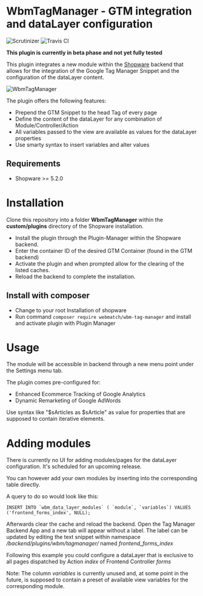 WbmTagManager - GTM integration and dataLayer configuration
=====
![Scrutinizer](https://scrutinizer-ci.com/g/webmatch/WbmTagManager/badges/quality-score.png?b=master)
![Travis CI](https://travis-ci.org/webmatch/WbmTagManager.svg?branch=master)

**This plugin is currently in beta phase and not yet fully tested**

This plugin integrates a new module within the [Shopware](https://www.shopware.de) backend that allows for the integration 
of the Google Tag Manager Snippet and the configuration of the dataLayer content.

![WbmTagManager](https://www.webmatch.de/wp-content/uploads/2017/02/tag_manager_screen.png)

The plugin offers the following features:

* Prepend the GTM Snippet to the head Tag of every page
* Define the content of the dataLayer for any combination of Module/Controller/Action
* All variables passed to the view are available as values for the dataLayer properties
* Use smarty syntax to insert variables and alter values

Requirements
-----
* Shopware >= 5.2.0

Installation
====
Clone this repository into a folder **WbmTagManager** within the **custom/plugins** directory of the Shopware installation.

* Install the plugin through the Plugin-Manager within the Shopware backend. 
* Enter the container ID of the desired GTM Container (found in the GTM backend)
* Activate the plugin and when prompted allow for the clearing of the listed caches.
* Reload the backend to complete the installation.

## Install with composer
* Change to your root Installation of shopware
* Run command `composer require webmatch/wbm-tag-manager` and install and activate plugin with Plugin Manager 

Usage
=====
The module will be accessible in backend through a new menu point under the Settings menu tab.

The plugin comes pre-configured for:
* Enhanced Ecommerce Tracking of Google Analytics
* Dynamic Remarketing of Google AdWords

Use syntax like "$sArticles as $sArticle" as value for properties that are supposed to contain iterative elements.

Adding modules
=====
There is currently no UI for adding modules/pages for the dataLayer configuration.
It's scheduled for an upcoming release.

You can however add your own modules by inserting into the corresponding table directly.

A query to do so would look like this:

``` INSERT INTO `wbm_data_layer_modules` ( `module`, `variables`) VALUES ('frontend_forms_index', NULL); ```

Afterwards clear the cache and reload the backend. Open the Tag Manager Backend App and a new tab
will appear without a label. The label can be updated by editing the text snippet within namespace
*/backend/plugins/wbm/tagmanager/* named *frontend_forms_index*

Following this example you could configure a dataLayer that is exclusive to all pages dispatched by
Action *index* of Frontend Controller *forms*

Note: The column *variables* is currently unused and, at some point in the future,
is supposed to contain a preset of available view variables for the corresponding module.